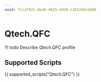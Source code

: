 ```yaml
---
uuid: fcca7821-8eab-4625-a928-c1b52e61ab8b
---
```



# Qtech.QFC


<!-- prettier-ignore -->
!!! todo
    Describe *Qtech.QFC* profile

## Supported Scripts

{{ supported_scripts("Qtech.QFC") }}
